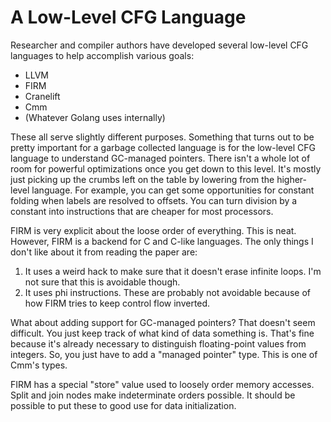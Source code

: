 # A Low-Level CFG Language

Researcher and compiler authors have developed several low-level CFG languages
to help accomplish various goals:

* LLVM
* FIRM
* Cranelift
* Cmm
* (Whatever Golang uses internally)

These all serve slightly different purposes. Something that turns out to be
pretty important for a garbage collected language is for the low-level CFG
language to understand GC-managed pointers. There isn't a whole lot of room
for powerful optimizations once you get down to this level. It's mostly
just picking up the crumbs left on the table by lowering from the higher-level
language. For example, you can get some opportunities for constant folding
when labels are resolved to offsets. You can turn division by a constant
into instructions that are cheaper for most processors.

FIRM is very explicit about the loose order of everything. This is neat.
However, FIRM is a backend for C and C-like languages. The only things
I don't like about it from reading the paper are:

1. It uses a weird hack to make sure that it doesn't erase infinite
   loops. I'm not sure that this is avoidable though.
2. It uses phi instructions. These are probably not avoidable because
   of how FIRM tries to keep control flow inverted.

What about adding support for GC-managed pointers? That doesn't seem
difficult. You just keep track of what kind of data something is. That's
fine because it's already necessary to distinguish floating-point values
from integers. So, you just have to add a "managed pointer" type. This is
one of Cmm's types.

FIRM has a special "store" value used to loosely order memory accesses.
Split and join nodes make indeterminate orders possible. It should be
possible to put these to good use for data initialization.
